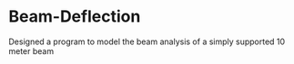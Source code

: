 # Beam-Deflection
Designed a program to model the beam analysis of a simply supported 10 meter beam
